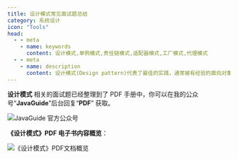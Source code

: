 ```yaml
---
title: 设计模式常见面试题总结
category: 系统设计
icon: "Tools"
head:
  - - meta
    - name: keywords
      content: 设计模式,单例模式,责任链模式,适配器模式,工厂模式,代理模式
  - - meta
    - name: description
      content: 设计模式(Design pattern)代表了最佳的实践，通常被有经验的面向对象 的软件开发人员所采用。设计模式是软件开发人员在软件开发过程中面临 的一般问题的解决方案。这些解决方案是众多软件开发人员经过相当⻓的 一段时间的试验和错误总结出来的。
---
```


**设计模式** 相关的面试题已经整理到了 PDF 手册中，你可以在我的公众号“**JavaGuide**”后台回复“**PDF**” 获取。

![JavaGuide 官方公众号](https://oss.dearloc.com/github/javaguide/gongzhonghaoxuanchuan.png)

**《设计模式》PDF 电子书内容概览**：

![《设计模式》PDF文档概览](https://oss.dearloc.com/github/javaguide/system-design/design-pattern-pdf.png)
